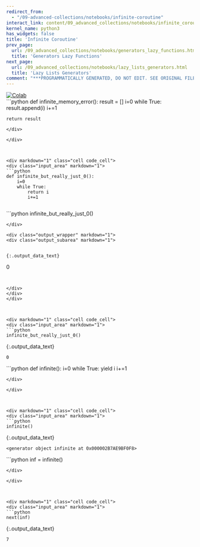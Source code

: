 ```yaml
---
redirect_from:
  - "/09-advanced-collections/notebooks/infinite-coroutine"
interact_link: content/09_advanced_collections/notebooks/infinite_coroutine.ipynb
kernel_name: python3
has_widgets: false
title: 'Infinite Coroutine'
prev_page:
  url: /09_advanced_collections/notebooks/generators_lazy_functions.html
  title: 'Generators Lazy Functions'
next_page:
  url: /09_advanced_collections/notebooks/lazy_lists_generators.html
  title: 'Lazy Lists Generators'
comment: "***PROGRAMMATICALLY GENERATED, DO NOT EDIT. SEE ORIGINAL FILES IN /content***"
---
```

<a href="https://colab.research.google.com/github/aviadr1/learn-python/blob/master/live%20class%20demonstrations/lesson%2009%20-%20infinite%20coroutine.ipynb" target="_blank">
<img src="https://colab.research.google.com/assets/colab-badge.svg" 
     title="Open this file in Google Colab" alt="Colab"/>
</a>




<div markdown="1" class="cell code_cell">
<div class="input_area" markdown="1">
```python
def infinite_memory_error():
    result = []
    i=0
    while True:
        result.append(i)
        i+=1
        
    return result


```
</div>

</div>



<div markdown="1" class="cell code_cell">
<div class="input_area" markdown="1">
```python
def infinite_but_really_just_0():
    i=0
    while True:
        return i
        i+=1


```
</div>

</div>



<div markdown="1" class="cell code_cell">
<div class="input_area" markdown="1">
```python
infinite_but_really_just_0()

```
</div>

<div class="output_wrapper" markdown="1">
<div class="output_subarea" markdown="1">


{:.output_data_text}
```
0
```


</div>
</div>
</div>



<div markdown="1" class="cell code_cell">
<div class="input_area" markdown="1">
```python
infinite_but_really_just_0()

```
</div>

<div class="output_wrapper" markdown="1">
<div class="output_subarea" markdown="1">


{:.output_data_text}
```
0
```


</div>
</div>
</div>



<div markdown="1" class="cell code_cell">
<div class="input_area" markdown="1">
```python
def infinite():
    i=0
    while True:
        yield i
        i+=1

```
</div>

</div>



<div markdown="1" class="cell code_cell">
<div class="input_area" markdown="1">
```python
infinite()

```
</div>

<div class="output_wrapper" markdown="1">
<div class="output_subarea" markdown="1">


{:.output_data_text}
```
<generator object infinite at 0x000002B7AE9BF0F8>
```


</div>
</div>
</div>



<div markdown="1" class="cell code_cell">
<div class="input_area" markdown="1">
```python
inf = infinite()

```
</div>

</div>



<div markdown="1" class="cell code_cell">
<div class="input_area" markdown="1">
```python
next(inf)

```
</div>

<div class="output_wrapper" markdown="1">
<div class="output_subarea" markdown="1">


{:.output_data_text}
```
7
```


</div>
</div>
</div>

